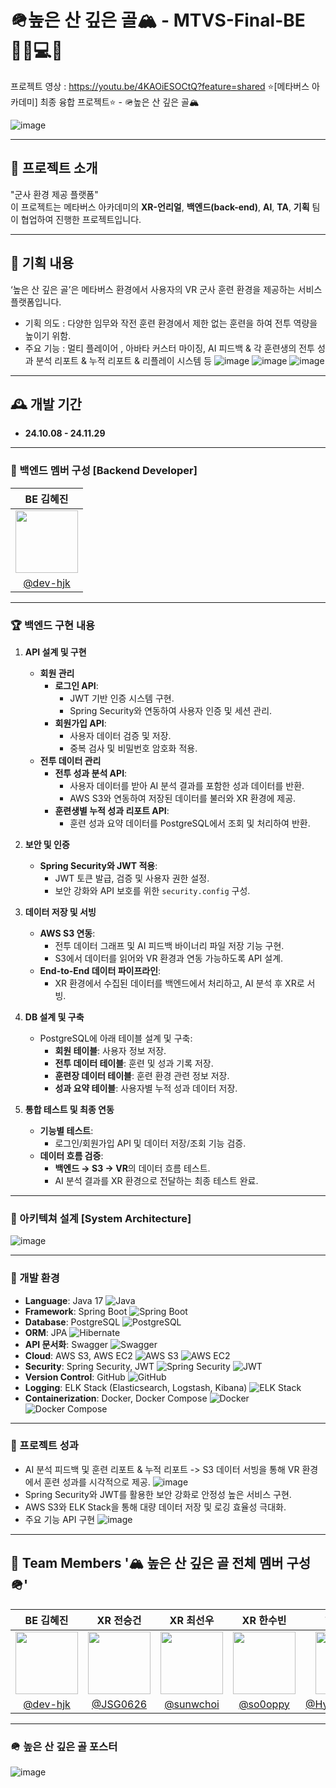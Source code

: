 # 🪖높은 산 깊은 골🏔️ - MTVS-Final-BE 👩‍💻💻🚀 
프로젝트 영상 : https://youtu.be/4KAOiESOCtQ?feature=shared
⭐️[메타버스 아카데미] 최종 융합 프로젝트⭐️ - 🪖높은 산 깊은 골🏔️  

![image](https://github.com/user-attachments/assets/d42507e1-3fe4-44f3-9072-8ce56f44e728)  

---

## 💫 프로젝트 소개  
"군사 환경 제공 플랫폼"  
이 프로젝트는 메타버스 아카데미의 **XR-언리얼**, **백엔드(back-end)**, **AI**, **TA**, **기획** 팀이 협업하여 진행한 프로젝트입니다.  

---

## 🚀 기획 내용  
‘높은 산 깊은 골’은 메타버스 환경에서 사용자의 VR 군사 훈련 환경을 제공하는 서비스 플랫폼입니다.  

  - 기획 의도 : 다양한 임무와 작전 훈련 환경에서 제한 없는 훈련을 하여 전투 역량을 높이기 위함.
  - 주요 기능 : 멀티 플레이어 , 아바타 커스터 마이징, AI 피드백 & 각 훈련생의 전투 성과 분석 리포트 & 누적 리포트 & 리플레이 시스템 등
![image](https://github.com/user-attachments/assets/6d4c51fa-8acd-4b53-8a74-cc122c327cc2)
![image](https://github.com/user-attachments/assets/7d94240b-f5a3-4373-9a56-0ff1046b2e63)
![image](https://github.com/user-attachments/assets/c60f3496-0a47-4261-b6d9-2bd594c4d4bb)

---

## 🕰️ 개발 기간  
* **24.10.08 - 24.11.29**

---

### 🐣 백엔드 멤버 구성 [Backend Developer]  
|                                               BE 김혜진                                              |                                                              
|:-----------------------------------------------------------------------------------------------:|
| <img src = "https://avatars.githubusercontent.com/u/173024446?v=4" width = "100" height = "100"> | 
|                            [@dev-hjk](https://github.com/dev-hjk)                               |

---

### 🏆 백엔드 구현 내용  
1. **API 설계 및 구현**
   - **회원 관리**
     - **로그인 API**:
       - JWT 기반 인증 시스템 구현.
       - Spring Security와 연동하여 사용자 인증 및 세션 관리.
     - **회원가입 API**:
       - 사용자 데이터 검증 및 저장.
       - 중복 검사 및 비밀번호 암호화 적용.
   - **전투 데이터 관리**
     - **전투 성과 분석 API**:
       - 사용자 데이터를 받아 AI 분석 결과를 포함한 성과 데이터를 반환.
       - AWS S3와 연동하여 저장된 데이터를 불러와 XR 환경에 제공.
     - **훈련생별 누적 성과 리포트 API**:
       - 훈련 성과 요약 데이터를 PostgreSQL에서 조회 및 처리하여 반환.

2. **보안 및 인증**
   - **Spring Security와 JWT 적용**:
     - JWT 토큰 발급, 검증 및 사용자 권한 설정.
     - 보안 강화와 API 보호를 위한 `security.config` 구성.

3. **데이터 저장 및 서빙**
   - **AWS S3 연동**:
     - 전투 데이터 그래프 및 AI 피드백 바이너리 파일 저장 기능 구현.
     - S3에서 데이터를 읽어와 VR 환경과 연동 가능하도록 API 설계.
   - **End-to-End 데이터 파이프라인**:
     - XR 환경에서 수집된 데이터를 백엔드에서 처리하고, AI 분석 후 XR로 서빙.

4. **DB 설계 및 구축**
   - PostgreSQL에 아래 테이블 설계 및 구축:
     - **회원 테이블**: 사용자 정보 저장.
     - **전투 데이터 테이블**: 훈련 및 성과 기록 저장.
     - **훈련장 데이터 테이블**: 훈련 환경 관련 정보 저장.
     - **성과 요약 테이블**: 사용자별 누적 성과 데이터 저장.

5. **통합 테스트 및 최종 연동**
   - **기능별 테스트**:
     - 로그인/회원가입 API 및 데이터 저장/조회 기능 검증.
   - **데이터 흐름 검증**:
     - **백엔드 → S3 → VR**의 데이터 흐름 테스트.
     - AI 분석 결과를 XR 환경으로 전달하는 최종 테스트 완료.

---

### 🌠 아키텍쳐 설계 [System Architecture]  
![image](https://github.com/user-attachments/assets/8aea84fd-fa86-4c53-87ce-f05d8eb979a8)  

---

### 📢 개발 환경 
- **Language**: Java 17 ![Java](https://img.shields.io/badge/Java-007396?style=for-the-badge&logo=java&logoColor=white)
- **Framework**: Spring Boot ![Spring Boot](https://img.shields.io/badge/Spring%20Boot-6DB33F?style=for-the-badge&logo=springboot&logoColor=white)
- **Database**: PostgreSQL ![PostgreSQL](https://img.shields.io/badge/PostgreSQL-336791?style=for-the-badge&logo=postgresql&logoColor=white)
- **ORM**: JPA ![Hibernate](https://img.shields.io/badge/JPA-59666C?style=for-the-badge&logo=hibernate&logoColor=white)
- **API 문서화**: Swagger ![Swagger](https://img.shields.io/badge/Swagger-85EA2D?style=for-the-badge&logo=swagger&logoColor=black)
- **Cloud**: AWS S3, AWS EC2 ![AWS S3](https://img.shields.io/badge/Amazon%20S3-FF9900?style=for-the-badge&logo=amazons3&logoColor=white) ![AWS EC2](https://img.shields.io/badge/Amazon%20EC2-FF9900?style=for-the-badge&logo=amazonec2&logoColor=white)
- **Security**: Spring Security, JWT ![Spring Security](https://img.shields.io/badge/Spring%20Security-6DB33F?style=for-the-badge&logo=spring&logoColor=white) ![JWT](https://img.shields.io/badge/JWT-000000?style=for-the-badge&logo=jsonwebtokens&logoColor=white)
- **Version Control**: GitHub ![GitHub](https://img.shields.io/badge/GitHub-181717?style=for-the-badge&logo=github&logoColor=white)
- **Logging**: ELK Stack (Elasticsearch, Logstash, Kibana) ![ELK Stack](https://img.shields.io/badge/ELK%20Stack-005571?style=for-the-badge&logo=elasticstack&logoColor=white)
- **Containerization**: Docker, Docker Compose ![Docker](https://img.shields.io/badge/Docker-2496ED?style=for-the-badge&logo=docker&logoColor=white) ![Docker Compose](https://img.shields.io/badge/Docker%20Compose-2496ED?style=for-the-badge&logo=docker&logoColor=white)

---

### 🎯 프로젝트 성과  
- AI 분석 피드백 및 훈련 리포트 & 누적 리포트 -> S3 데이터 서빙을 통해 VR 환경에서 훈련 성과를 시각적으로 제공.
  ![image](https://github.com/user-attachments/assets/204abc06-337d-46ed-82e6-1b47f1c07478)
- Spring Security와 JWT를 활용한 보안 강화로 안정성 높은 서비스 구현.  
- AWS S3와 ELK Stack을 통해 대량 데이터 저장 및 로깅 효율성 극대화.
- 주요 기능 API 구현 ![image](https://github.com/user-attachments/assets/0196ba8c-f7e0-4bb7-8ce1-d8ce2f4c0b91)


---

## :busts_in_silhouette: Team Members '🏔️ 높은 산 깊은 골 전체 멤버 구성 🪖'  

|                          BE 김혜진                           |                          XR 전승건                           |                          XR 최선우                           |                          XR 한수빈                           |                          TA 서현녕                           |                          AI 박진우                           |                          기획 김창선                           |
|:-----------------------------------------------------------:|:-----------------------------------------------------------:|:-----------------------------------------------------------:|:-----------------------------------------------------------:|:-----------------------------------------------------------:|:-----------------------------------------------------------:|:-----------------------------------------------------------:|
| <img src = "https://avatars.githubusercontent.com/u/173024446?v=4" width = "100" height = "100"> | <img src = "https://avatars.githubusercontent.com/u/112955666?v=4" width = "100" height = "100"> | <img src = "https://avatars.githubusercontent.com/u/101624921?v=4" width = "100" height = "100"> | <img src = "https://avatars.githubusercontent.com/u/80036437?v=4" width = "100" height = "100"> | <img src = "https://avatars.githubusercontent.com/u/173872482?v=4" width = "100" height = "100"> | <img src = "https://avatars.githubusercontent.com/u/176445886?v=4" width = "100" height = "100"> | <img src = "https://avatars.githubusercontent.com/u/129839798?v=4" width = "100" height = "100"> |
|       [@dev-hjk](https://github.com/dev-hjk)                |       [@JSG0626](https://github.com/JSG0626)                |       [@sunwchoi](https://github.com/sunwchoi)              |       [@so0oppy](https://github.com/so0oppy)                |       [@HyunneongSeo](https://github.com/HyunneongSeo)      |       [@silvercrown0730](https://github.com/silvercrown0730)|       [@joy98joy](https://github.com/joy98joy)              |

   
---

### 🪖 높은 산 깊은 골 포스터
![image](https://github.com/user-attachments/assets/4bcf71a5-ae4e-492f-9350-bf485e295159)
